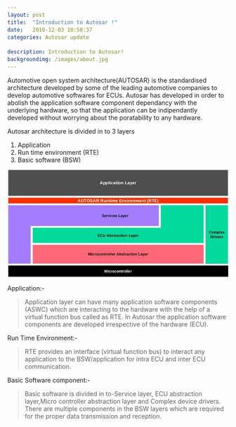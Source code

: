 ```yaml
---
layout: post
title:  "Introduction to Autosar !"
date:   2018-12-03 10:58:37
categories: Autosar update

description: Introduction to Autosar!
backgroundimg: /images/about.jpg
---
```

Automotive open system architecture(AUTOSAR) is the standardised architecture developed by some of the leading automotive companies to develop automotive softwares for ECUs.
Autosar has developed in order to abolish the application software component dependancy with the underlying hardware, so that the 
application can be indipendantly developed without worrying about the poratability to any hardware.

Autosar architecture is divided in to 3 layers

   1. Application
   2. Run time environment (RTE) 
   3. Basic software (BSW)
   
   ![](/images/autosar_basic/autosar_Snip1.jpg)
    
  Application:-
> Application layer can have many application software components (ASWC) which are interacting to the hardware with the help of a virtual
> function bus called as RTE.
> In Autosar the application software components are developed irrespective of the hardware (ECU).
    
  Run Time Environment:-
> RTE provides an interface (virtual function bus) to interact any application to the BSW/application for intra ECU and inter ECU 
> communication.
    
  Basic Software component:-
 > Basic software is divided in to-Service layer, ECU abstraction layer,Micro controller abstraction layer and Complex device drivers.
 > There are multiple components in the  BSW layers which are required  for the proper data transmission and reception.

